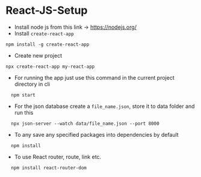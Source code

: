 # React-JS-Setup
- Install node js from this link -> https://nodejs.org/
- Install `create-react-app`
```
npm install -g create-react-app
```
- Create new project
```
npx create-react-app my-react-app
```
- For running the app just use this command in the current project directory in cli
```
  npm start
```
- For the json database create a `file_name.json`, store it to data folder and run this
```
  npx json-server --watch data/file_name.json --port 8000
```
- To any save any specified packages into dependencies by default
```
  npm install
```
- To use React router, route, link etc.
```
  npm install react-router-dom
```
